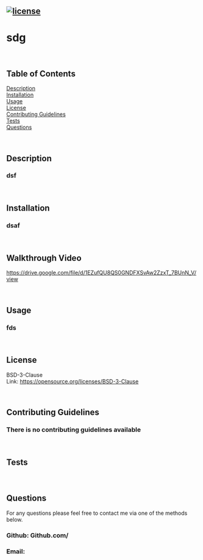 
## [![license](https://img.shields.io/badge/License-BSD-yellow.svg)](https://opensource.org/licenses/BSD-3-Clause)

  # sdg
  <br>

  ## Table of Contents
  [Description](#Description)<br>
  [Installation](#Installation)<br>
  [Usage](#Usage)<br>
  [License](#License)<br>
  [Contributing Guidelines](#Contributing-Guidelines)<br>
  [Tests](#Tests)<br>
  [Questions](#Questions)

  <br>

  ## Description
  ### dsf

  <br>

  ## Installation
  ### dsaf

  <br>

  ## Walkthrough Video
  https://drive.google.com/file/d/1EZufQU8QS0GNDFXSvAw2ZzxT_7BUnN_V/view

  <br>

  ## Usage
  ### fds

  <br>

  ## License
  BSD-3-Clause <br>
  Link:  https://opensource.org/licenses/BSD-3-Clause 

  <br>

  ## Contributing Guidelines
  ### There is no contributing guidelines available

  <br>

  ## Tests
  ### 

  <br>
  
  ## Questions
  For any questions please feel free to contact me via one of the methods below.

  ### Github: Github.com/
  ### Email: 
  
  
